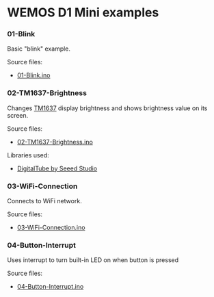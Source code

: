 # WEMOS D1 Mini examples

### 01-Blink

Basic "blink" example.

Source files:

* [01-Blink.ino](01-Blink/01-Blink.ino)

### 02-TM1637-Brightness

Changes [TM1637](https://playground.arduino.cc/Main/TM1637) display brightness and shows brightness value on its screen.

Source files:

* [02-TM1637-Brightness.ino](02-TM1637-Brightness/02-TM1637-Brightness.ino)

Libraries used:

* [DigitalTube by Seeed Studio](https://github.com/reeedstudio/libraries/tree/master/DigitalTube)

### 03-WiFi-Connection

Connects to WiFi network.

Source files:

* [03-WiFi-Connection.ino](03-WiFi-Connection/03-WiFi-Connection.ino)

### 04-Button-Interrupt

Uses interrupt to turn built-in LED on when button is pressed

Source files:

* [04-Button-Interrupt.ino](04-Button-Interrupt/04-Button-Interrupt.ino)
